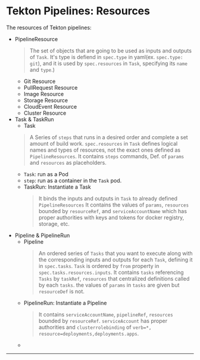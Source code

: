# Tekton Pipelines: Resources

The resources of Tekton pipelines:

* PipelineResource 
  > The set of objects that are going to be used as inputs and outputs of `Task`.
  > It's type is defiend in `spec.type` in yaml(ex. `spec.type: git`), and it is used by `spec.resources` in `Task`, specifying its `name` and `type`.)
  * Git Resource
  * PullRequest Resource
  * Image Resource
  * Storage Resource
  * CloudEvent Resource
  * Cluster Resource
* Task & TaskRun
  * Task
  > A Series of `steps` that runs in a desired order and complete a set amount of build work. `spec.resources` in `Task` defines logical names and types of resources, not the exact ones defined as `PipelineResources`.
  > It contains `steps` commands, Def. of `params` and `resources` as placeholders.
    * `Task`: run as a Pod
    * `step`: run as a container in the `Task` pod.
  * TaskRun: Instantiate a Task
    > It binds the inputs and outputs in `Task` to already defined `PipelineResources`
    > It contains the values of `params`, `resources` bounded by `resourceRef`, and `serviceAccountName` which has proper authorities with keys and tokens for docker registry, storage, etc.
* Pipeline & PipelineRun
  * Pipeline
    > An ordered series of `Tasks` that you want to execute along with the corresponding inputs and outputs for each `Task`, defining it in `spec.tasks`. `Task` is ordered by  `from` property in `spec.tasks.resources.inputs`.
    > It contains `tasks` referencing `Tasks` by `taskRef`, `resources` that centralized definitions called by each `tasks`. the values of `params` in `tasks` are given but `resourceDef` is not.
  * PipelineRun: Instantiate a Pipeline
    > It contains `serviceAccountName`, `pipelineRef`, `resources` bounded by `resourceRef`.
    > `serviceAccount` has proper authorities and `clusterrolebinding` of `verb=*, resource=deployments,deployments.apps`.
  * 

---
